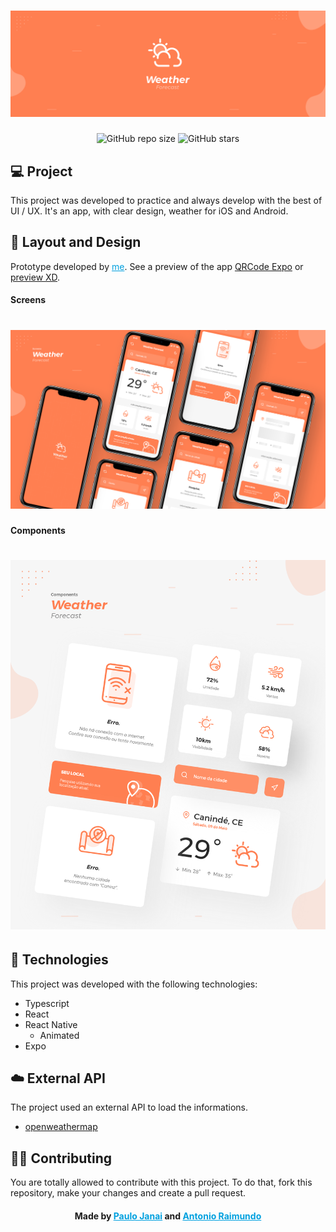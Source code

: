 <!-- # ![Home image](.images/home.png) -->

>

# ![Post 1 image](.images/banner.png)

<p align="center">
  <!-- <img alt="MIT license" src="https://img.shields.io/github/license/paulojanai/weather-forecast-app"> -->
  <img alt="GitHub repo size" src="https://img.shields.io/github/repo-size/paulojanai/weather-forecast-app">
  <img alt="GitHub stars" src="https://img.shields.io/github/stars/paulojanai/weather-forecast-app">
</p>

>

## 💻 Project

This project was developed to practice and always develop with the best of UI / UX. It's an app, with clear design, weather for iOS and Android.

>

## 🔖 Layout and Design

Prototype developed by <a href="https://www.linkedin.com/in/paulojanai/" style="color: #00a0df" target="_blank">me</a>. See a preview of the app [QRCode Expo](https://expo.io/@paulojanai/weather-forecast-app) or [preview XD](https://adobe.ly/2ZFgOSS).

#### Screens

# ![Post 1 image](.images/post_1.png)

#### Components

# ![Post 2 image](.images/post_2.png)

>

## 🚀 Technologies

This project was developed with the following technologies:

- Typescript
- React
- React Native
  - Animated
- Expo

>

## ☁️ External API

The project used an external API to load the informations.

- [openweathermap](https://openweathermap.org/api)

>

## 👊🏼 Contributing

You are totally allowed to contribute with this project. To do that, fork this repository, make your changes and create a pull request.

> >

<h4 align="center">
    Made by <a href="https://www.linkedin.com/in/paulojanai/" style="color: #00a0df" target="_blank">Paulo Janai</a> and <a href="https://www.linkedin.com/in/antoniorrm/" style="color: #00a0df" target="_blank">Antonio Raimundo</a> 
</h4>
